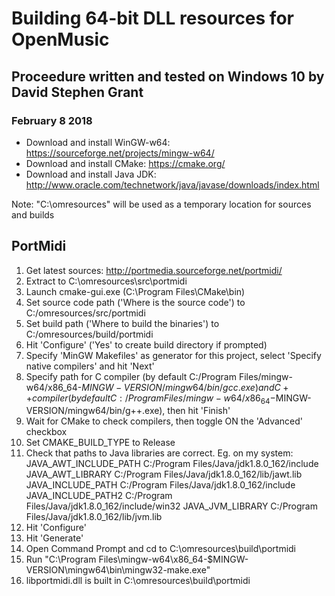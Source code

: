 # Building 64-bit DLL resources for OpenMusic
## Proceedure written and tested on Windows 10 by David Stephen Grant
### February 8 2018

- Download and install WinGW-w64: https://sourceforge.net/projects/mingw-w64/
- Download and install CMake: https://cmake.org/
- Download and install Java JDK: http://www.oracle.com/technetwork/java/javase/downloads/index.html

Note: "C:\omresources" will be used as a temporary location for sources and builds

## PortMidi
 1. Get latest sources: http://portmedia.sourceforge.net/portmidi/
 2. Extract to C:\omresources\src\portmidi
 3. Launch cmake-gui.exe (C:\Program Files\CMake\bin)
 4. Set source code path ('Where is the source code') to C:/omresources/src/portmidi
 5. Set build path ('Where to build the binaries') to C:/omresources/build/portmidi
 6. Hit 'Configure' ('Yes' to create build directory if prompted)
 7. Specify 'MinGW Makefiles' as generator for this project, select 'Specify native compilers' and hit 'Next'
 8. Specify path for C compiler (by default C:/Program Files/mingw-w64/x86_64-$MINGW-VERSION/mingw64/bin/gcc.exe) and C++ compiler (by default C:/Program Files/mingw-w64/x86_64-$MINGW-VERSION/mingw64/bin/g++.exe), then hit 'Finish'
 9. Wait for CMake to check compilers, then toggle ON the 'Advanced' checkbox
10. Set CMAKE_BUILD_TYPE to Release
11. Check that paths to Java libraries are correct.
    Eg. on my system:
    JAVA_AWT_INCLUDE_PATH C:/Program Files/Java/jdk1.8.0_162/include
    JAVA_AWT_LIBRARY      C:/Program Files/Java/jdk1.8.0_162/lib/jawt.lib
    JAVA_INCLUDE_PATH     C:/Program Files/Java/jdk1.8.0_162/include
    JAVA_INCLUDE_PATH2    C:/Program Files/Java/jdk1.8.0_162/include/win32
    JAVA_JVM_LIBRARY      C:/Program Files/Java/jdk1.8.0_162/lib/jvm.lib
12. Hit 'Configure'
13. Hit 'Generate'
14. Open Command Prompt and cd to C:\omresources\build\portmidi
15. Run "C:\Program Files\mingw-w64\x86_64-$MINGW-VERSION\mingw64\bin\mingw32-make.exe"
16. libportmidi.dll is built in C:\omresources\build\portmidi